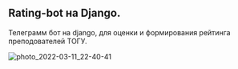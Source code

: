 ## Rating-bot на Django.
Телеграмм бот на django, для оценки и формирования рейтинга преподователей ТОГУ.

![photo_2022-03-11_22-40-41](https://user-images.githubusercontent.com/53292915/157869434-14af310c-675f-4580-b243-7bcc4fa1a620.jpg)
